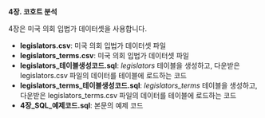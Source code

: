 <b>4장. 코호트 분석</b>

4장은 미국 의회 입법가 데이터셋을 사용합니다.

- <b>legislators.csv</b>: 미국 의회 입법가 데이터셋 파일
- <b>legislators_terms.csv</b>: 미국 의회 입법가 데이터셋 파일
- <b>legislators_테이블생성코드.sql</b>: *legislators* 테이블을 생성하고, 다운받은 legislators.csv 파일의 데이터를 테이블에 로드하는 코드
- <b>legislators_terms_테이블생성코드.sql</b>: *legislators_terms* 테이블을 생성하고, 다운받은 legislators_terms.csv 파일의 데이터를 테이블에 로드하는 코드
- <b>4장_SQL_예제코드.sql</b>: 본문의 예제 코드
